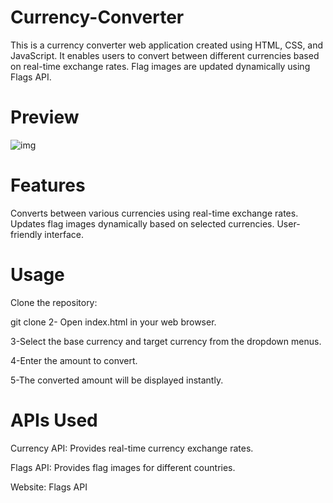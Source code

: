 # Currency-Converter
This is a currency converter web application created using HTML, CSS, and JavaScript. It enables users to convert between different currencies based on real-time exchange rates. Flag images are updated dynamically using Flags API.

# Preview

![img](https://github.com/user-attachments/assets/ef01e965-ca7c-48ec-881f-051bc87e374d)

# Features
Converts between various currencies using real-time exchange rates.
Updates flag images dynamically based on selected currencies.
User-friendly interface.

# Usage
Clone the repository:

git clone <repository-url>
2- Open index.html in your web browser.

3-Select the base currency and target currency from the dropdown menus.

4-Enter the amount to convert.

5-The converted amount will be displayed instantly.

# APIs Used
Currency API: Provides real-time currency exchange rates.

Flags API: Provides flag images for different countries.

Website: Flags API
